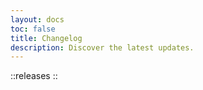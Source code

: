 ```yaml
---
layout: docs
toc: false
title: Changelog
description: Discover the latest updates.
---
```


::releases
::
